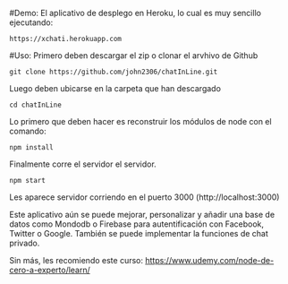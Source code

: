 #Demo:
El aplicativo de desplego en Heroku, lo cual es muy sencillo ejecutando:
```
https://xchati.herokuapp.com
```

#Uso:
Primero deben descargar el zip o clonar el arvhivo de Github
```
git clone https://github.com/john2306/chatInLine.git
```
Luego deben ubicarse en la carpeta que han descargado 
```
cd chatInLine
```
Lo primero que deben hacer es reconstruir los módulos de node con el comando:

```
npm install
```
Finalmente corre el servidor el servidor.
```
npm start
```
Les aparece servidor corriendo en el puerto 3000 (http://localhost:3000)

Este aplicativo aún se puede mejorar, personalizar y añadir una base de datos
como Mondodb o Firebase para autentificación con Facebook, Twitter o Google.
También se puede implementar la funciones de chat privado.

Sin más, les recomiendo este curso: https://www.udemy.com/node-de-cero-a-experto/learn/